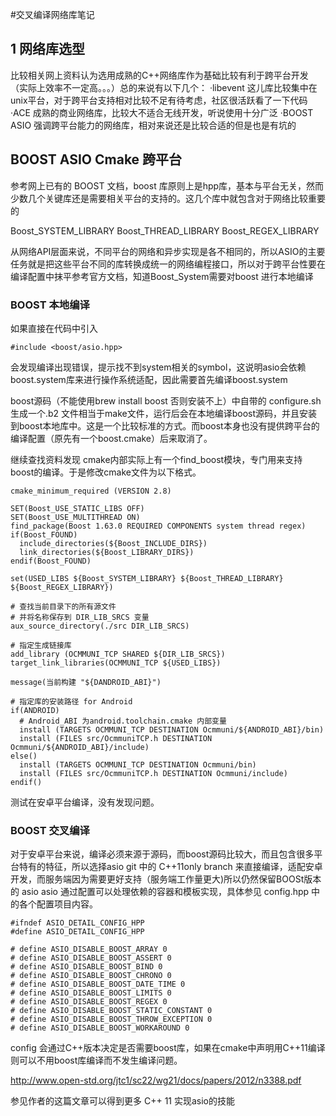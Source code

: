 #交叉编译网络库笔记
## 1 网络库选型
比较相关网上资料认为选用成熟的C++网络库作为基础比较有利于跨平台开发（实际上效率不一定高。。。）总的来说有以下几个：
·libevent 这儿库比较集中在unix平台，对于跨平台支持相对比较不足有待考虑，社区很活跃看了一下代码
·ACE 成熟的商业网络库，比较大不适合无线开发，听说使用十分广泛
·BOOST ASIO 强调跨平台能力的网络库，相对来说还是比较合适的但是也是有坑的

## BOOST ASIO Cmake 跨平台
参考网上已有的 BOOST 文档，boost 库原则上是hpp库，基本与平台无关，然而少数几个关键库还是需要相关平台的支持的。这几个库中就包含对于网络比较重要的

Boost_SYSTEM_LIBRARY
Boost_THREAD_LIBRARY
Boost_REGEX_LIBRARY

从网络API层面来说，不同平台的网络和异步实现是各不相同的，所以ASIO的主要任务就是把这些平台不同的库转换成统一的网络编程接口，所以对于跨平台性要在编译配置中抹平参考官方文档，知道Boost_System需要对boost 进行本地编译

### BOOST 本地编译
如果直接在代码中引入
```
#include <boost/asio.hpp>
```
会发现编译出现错误，提示找不到system相关的symbol，这说明asio会依赖boost.system库来进行操作系统适配，因此需要首先编译boost.system

boost源码（不能使用brew install boost 否则安装不上）中自带的 configure.sh 生成一个.b2 文件相当于make文件，运行后会在本地编译boost源码，并且安装到boost本地库中。这是一个比较标准的方式。而boost本身也没有提供跨平台的编译配置（原先有一个boost.cmake）后来取消了。

继续查找资料发现 cmake内部实际上有一个find_boost模块，专门用来支持boost的编译。于是修改cmake文件为以下格式。

```
cmake_minimum_required (VERSION 2.8)

SET(Boost_USE_STATIC_LIBS OFF)
SET(Boost_USE_MULTITHREAD ON)
find_package(Boost 1.63.0 REQUIRED COMPONENTS system thread regex)
if(Boost_FOUND)
  include_directories(${Boost_INCLUDE_DIRS})
  link_directories(${Boost_LIBRARY_DIRS})
endif(Boost_FOUND)

set(USED_LIBS ${Boost_SYSTEM_LIBRARY} ${Boost_THREAD_LIBRARY} ${Boost_REGEX_LIBRARY})

# 查找当前目录下的所有源文件
# 并将名称保存到 DIR_LIB_SRCS 变量
aux_source_directory(./src DIR_LIB_SRCS)

# 指定生成链接库
add_library (OCMMUNI_TCP SHARED ${DIR_LIB_SRCS})
target_link_libraries(OCMMUNI_TCP ${USED_LIBS})

message(当前构建 "${DANDROID_ABI}")

# 指定库的安装路径 for Android
if(ANDROID)
  # Android_ABI 为android.toolchain.cmake 内部变量
  install (TARGETS OCMMUNI_TCP DESTINATION Ocmmuni/${ANDROID_ABI}/bin)
  install (FILES src/OcmmuniTCP.h DESTINATION Ocmmuni/${ANDROID_ABI}/include)
else()
  install (TARGETS OCMMUNI_TCP DESTINATION Ocmmuni/bin)
  install (FILES src/OcmmuniTCP.h DESTINATION Ocmmuni/include)
endif()

```
测试在安卓平台编译，没有发现问题。

### BOOST 交叉编译
对于安卓平台来说，编译必须来源于源码，而boost源码比较大，而且包含很多平台特有的特征，所以选择asio git 中的 C++11only branch 来直接编译，适配安卓开发，而服务端因为需要更好支持（服务端工作量更大)所以仍然保留BOOSt版本的 asio
asio 通过配置可以处理依赖的容器和模板实现，具体参见 config.hpp 中的各个配置项目内容。

```
#ifndef ASIO_DETAIL_CONFIG_HPP
#define ASIO_DETAIL_CONFIG_HPP

# define ASIO_DISABLE_BOOST_ARRAY 0
# define ASIO_DISABLE_BOOST_ASSERT 0
# define ASIO_DISABLE_BOOST_BIND 0
# define ASIO_DISABLE_BOOST_CHRONO 0
# define ASIO_DISABLE_BOOST_DATE_TIME 0
# define ASIO_DISABLE_BOOST_LIMITS 0
# define ASIO_DISABLE_BOOST_REGEX 0
# define ASIO_DISABLE_BOOST_STATIC_CONSTANT 0
# define ASIO_DISABLE_BOOST_THROW_EXCEPTION 0
# define ASIO_DISABLE_BOOST_WORKAROUND 0
```

config 会通过C++版本决定是否需要boost库，如果在cmake中声明用C++11编译则可以不用boost库编译而不发生编译问题。

http://www.open-std.org/jtc1/sc22/wg21/docs/papers/2012/n3388.pdf

参见作者的这篇文章可以得到更多 C++ 11 实现asio的技能

